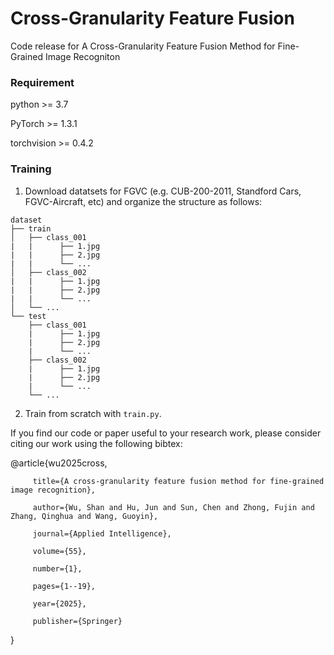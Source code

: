 
# Cross-Granularity Feature Fusion
 
Code release for A Cross-Granularity Feature Fusion Method for Fine-Grained Image Recogniton
 
### Requirement
 
python >= 3.7

PyTorch >= 1.3.1

torchvision >= 0.4.2

### Training

1. Download datatsets for FGVC (e.g. CUB-200-2011, Standford Cars, FGVC-Aircraft, etc) and organize the structure as follows:
```
dataset
├── train
│   ├── class_001
|   |      ├── 1.jpg
|   |      ├── 2.jpg
|   |      └── ...
│   ├── class_002
|   |      ├── 1.jpg
|   |      ├── 2.jpg
|   |      └── ...
│   └── ...
└── test
    ├── class_001
    |      ├── 1.jpg
    |      ├── 2.jpg
    |      └── ...
    ├── class_002
    |      ├── 1.jpg
    |      ├── 2.jpg
    |      └── ...
    └── ...
```

2. Train from scratch with ``train.py``.

If you find our code or paper useful to your research work, please consider citing our work using the following bibtex:

@article{wu2025cross,

         title={A cross-granularity feature fusion method for fine-grained image recognition},
  
         author={Wu, Shan and Hu, Jun and Sun, Chen and Zhong, Fujin and Zhang, Qinghua and Wang, Guoyin},
  
         journal={Applied Intelligence},
  
         volume={55},
  
         number={1},
  
         pages={1--19},
  
         year={2025},
  
         publisher={Springer}
  
}
